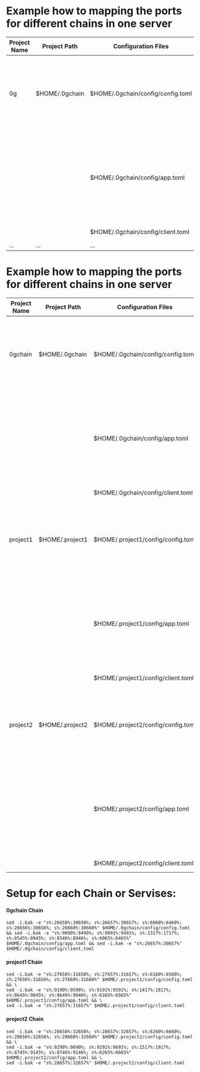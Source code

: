 # Example how to mapping the ports for different chains in one server

| Project Name | Project Path | Configuration Files            | Port Mappings                                                                | Used Ports          |
|--------------|--------------|--------------------------------|------------------------------------------------------------------------------|---------------------|
| 0g         | $HOME/.0gchain  | $HOME/.0gchain/config/config.toml | 26658 > 30658, 26657 > 30657, 6060 > 6460, 26656 > 30656, 26660 > 30660      | 30658, 30657, 6460, 30656, 30660 |
|              |              | $HOME/.0gchain/config/app.toml    | 9090 > 9490, 9091 > 9491, 1317 > 1717, 8545 > 8945, 8546 > 8946, 6065 > 6465 | 9490, 9491, 1717, 8945, 8946, 6465 |
|              |              | $HOME/.0gchain/config/client.toml | 26657 > 30657                                                                | 30657              |
| ...          | ...          | ...                            | ...                                                                          | ...                |


# Example how to mapping the ports for different chains in one server

| Project Name | Project Path     | Configuration Files            | Port Mappings                                                                | Used Ports                      |
|--------------|------------------|--------------------------------|------------------------------------------------------------------------------|---------------------------------|
| 0gchain      | $HOME/.0gchain   | $HOME/.0gchain/config/config.toml | 26658 > 30658, 26657 > 30657, 6060 > 6460, 26656 > 30656, 26660 > 30660      | 30658, 30657, 6460, 30656, 30660 |
|              |                  | $HOME/.0gchain/config/app.toml    | 9090 > 9490, 9091 > 9491, 1317 > 1717, 8545 > 8945, 8546 > 8946, 6065 > 6465 | 9490, 9491, 1717, 8945, 8946, 6465 |
|              |                  | $HOME/.0gchain/config/client.toml | 26657 > 30657                                                                | 30657                            |
| project1     | $HOME/.project1  | $HOME/.project1/config/config.toml | 27658 > 31658, 27657 > 31657, 6160 > 6560, 27656 > 31656, 27660 > 31660      | 31658, 31657, 6560, 31656, 31660 |
|              |                  | $HOME/.project1/config/app.toml    | 9190 > 9590, 9191 > 9591, 1417 > 1817, 8645 > 9045, 8646 > 9046, 6165 > 6565 | 9590, 9591, 1817, 9045, 9046, 6565 |
|              |                  | $HOME/.project1/config/client.toml | 27657 > 31657                                                                | 31657                            |
| project2     | $HOME/.project2  | $HOME/.project2/config/config.toml | 28658 > 32658, 28657 > 32657, 6260 > 6660, 28656 > 32656, 28660 > 32660      | 32658, 32657, 6660, 32656, 32660 |
|              |                  | $HOME/.project2/config/app.toml    | 9290 > 9690, 9291 > 9691, 1517 > 1917, 8745 > 9145, 8746 > 9146, 6265 > 6665 | 9690, 9691, 1917, 9145, 9146, 6665 |
|              |                  | $HOME/.project2/config/client.toml | 28657 > 32657                                                                | 32657                            |


# Setup for each Chain or Servises:

#### 0gchain Chain
```
sed -i.bak -e "s%:26658%:30658%; s%:26657%:30657%; s%:6060%:6460%; s%:26656%:30656%; s%:26660%:30660%" $HOME/.0gchain/config/config.toml && sed -i.bak -e "s%:9090%:9490%; s%:9091%:9491%; s%:1317%:1717%; s%:8545%:8945%; s%:8546%:8946%; s%:6065%:6465%" $HOME/.0gchain/config/app.toml && sed -i.bak -e "s%:26657%:30657%" $HOME/.0gchain/config/client.toml
```
#### project1 Chain
```
sed -i.bak -e "s%:27658%:31658%; s%:27657%:31657%; s%:6160%:6560%; s%:27656%:31656%; s%:27660%:31660%" $HOME/.project1/config/config.toml && \
sed -i.bak -e "s%:9190%:9590%; s%:9191%:9591%; s%:1417%:1817%; s%:8645%:9045%; s%:8646%:9046%; s%:6165%:6565%" $HOME/.project1/config/app.toml && \
sed -i.bak -e "s%:27657%:31657%" $HOME/.project1/config/client.toml
```
#### project2 Chain
```
sed -i.bak -e "s%:28658%:32658%; s%:28657%:32657%; s%:6260%:6660%; s%:28656%:32656%; s%:28660%:32660%" $HOME/.project2/config/config.toml && \
sed -i.bak -e "s%:9290%:9690%; s%:9291%:9691%; s%:1517%:1917%; s%:8745%:9145%; s%:8746%:9146%; s%:6265%:6665%" $HOME/.project2/config/app.toml && \
sed -i.bak -e "s%:28657%:32657%" $HOME/.project2/config/client.toml
```